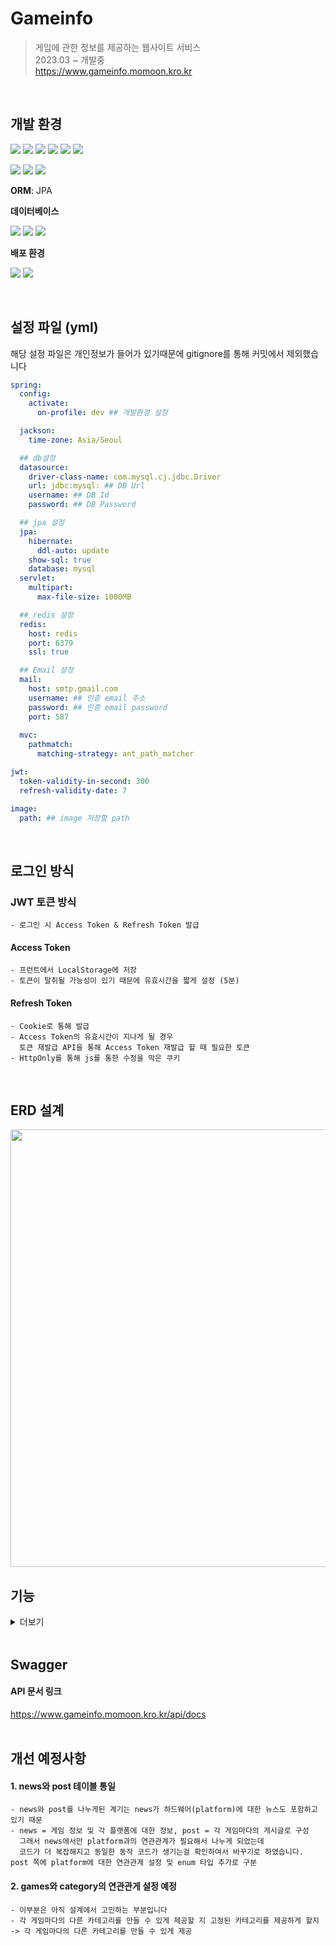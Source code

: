 # Gameinfo
> 게임에 관한 정보를 제공하는 웹사이트 서비스 <br>
> 2023.03 ~ 개발중 <br>
> https://www.gameinfo.momoon.kro.kr
<br>

## 개발 환경
<img src="https://img.shields.io/badge/java-007396?style=for-the-badge&logo=java&logoColor=white"> <img src="https://img.shields.io/badge/springboot-6DB33F?style=for-the-badge&logo=springboot&logoColor=white"> <img src="https://img.shields.io/badge/springsecurity-6DB33F?style=for-the-badge&logo=springsecurity&logoColor=white"> <img src="https://img.shields.io/badge/swagger-85EA2D?style=for-the-badge&logo=swagger&logoColor=white"> <img src="https://img.shields.io/badge/junit5-25A162?style=for-the-badge&logo=junit5&logoColor=white"> <img src="https://img.shields.io/badge/jsonwebtokens-000000?style=for-the-badge&logo=jsonwebtokens&logoColor=white"> 

<img src="https://img.shields.io/badge/gradle-02303A?style=for-the-badge&logo=gradle&logoColor=white"> <img src="https://img.shields.io/badge/yaml-CB171E?style=for-the-badge&logo=yaml&logoColor=white"> <img src="https://img.shields.io/badge/intellijidea-000000?style=for-the-badge&logo=intellijidea&logoColor=white"> 

**ORM**: JPA


**데이터베이스**

<img src="https://img.shields.io/badge/mysql-4479A1?style=for-the-badge&logo=mysql&logoColor=white"> <img src="https://img.shields.io/badge/amazonrds-527FFF?style=for-the-badge&logo=amazonrds&logoColor=white"> <img src="https://img.shields.io/badge/redis-DC382D?style=for-the-badge&logo=redis&logoColor=white"> 


**배포 환경**

<img src="https://img.shields.io/badge/amazonec2-FF9900?style=for-the-badge&logo=amazonec2&logoColor=white"> <img src="https://img.shields.io/badge/docker-2496ED?style=for-the-badge&logo=docker&logoColor=white"> 
 
<br>

## 설정 파일 (yml)
해당 설정 파일은 개인정보가 들어가 있기때문에 gitignore를 통해 커밋에서 제외했습니다
``` yml
spring:
  config:
    activate:
      on-profile: dev ## 개발환경 설정

  jackson:
    time-zone: Asia/Seoul

  ## db설정
  datasource:
    driver-class-name: com.mysql.cj.jdbc.Driver
    url: jdbc:mysql: ## DB Url
    username: ## DB Id
    password: ## DB Password

  ## jpa 설정
  jpa:
    hibernate:
      ddl-auto: update
    show-sql: true
    database: mysql
  servlet:
    multipart:
      max-file-size: 1000MB

  ## redis 설정
  redis:
    host: redis
    port: 6379
    ssl: true

  ## Email 설정
  mail:
    host: smtp.gmail.com
    username: ## 인증 email 주소
    password: ## 인증 email password
    port: 587
    
  mvc:
    pathmatch:
      matching-strategy: ant_path_matcher

jwt:
  token-validity-in-second: 300
  refresh-validity-date: 7

image:
  path: ## image 저장할 path
```

<br>

## 로그인 방식
### JWT 토큰 방식
    - 로그인 시 Access Token & Refresh Token 발급
 
#### Access Token
    - 프런트에서 LocalStorage에 저장
    - 토큰이 탈취될 가능성이 있기 때문에 유효시간을 짧게 설정 (5분)
    
#### Refresh Token
    - Cookie로 통해 발급
    - Access Token의 유효시간이 지나게 될 경우
      토큰 재발급 API을 통해 Access Token 재발급 할 때 필요한 토큰 
    - HttpOnly를 통해 js를 통한 수정을 막은 쿠키

<br>

## ERD 설계
<img src="https://github.com/MoMoon-LKH/GameInfo_Ver2/assets/66755342/2de8af63-4219-47f1-885e-035b96d358ae" width="700" />
<br>

## 기능
<details>
 <summary>더보기</summary>
 <div>사용자들에게 게임에 관한 정보를 공유하는 웹사이트</div>

 <div>

  
## 구현 기능
#### 1. 회원
    - 회원가입
    - 조회
    - 로그인 / 로그아웃 / 토큰 재발급


#### 2. 뉴스
    - 리스트 조회 / 단일 조회 
    - 작성 / 수정 / 삭제
    - 좋아요/싫어요 기능


#### 3. 게시글
    - 리스트 조회 / 단일 조회 
    - 작성 / 수정 / 삭제


#### 4. 댓글
    - 리스트 조회
    - 작성 / 수정 / 삭제


#### 5. 이메일
    - 인증번호 발송
    - 인증번호 확인

    
#### 6. 이미지
    - 등록


#### 7. 메인화면
    - 메인화면에 필요한 리스트 조회


#### 8. 권한 확인
    - 뉴스 
 </div>
</details>
<br>

## Swagger 
#### API 문서 링크
https://www.gameinfo.momoon.kro.kr/api/docs
<br><br>


## 개선 예정사항
#### 1. news와 post 테이블 통일
    - news와 post를 나누게된 계기는 news가 하드웨어(platform)에 대한 뉴스도 포함하고 있기 때문
    - news = 게임 정보 및 각 플랫폼에 대한 정보, post = 각 게임마다의 게시글로 구성
      그래서 news에서만 platform과의 연관관계가 필요해서 나누게 되었는데
      코드가 더 복잡해지고 동일한 동작 코드가 생기는걸 확인하여서 바꾸기로 하였습니다.
    post 쪽에 platform에 대한 연관관계 설정 및 enum 타입 추가로 구분

#### 2. games와 category의 연관관게 설정 예정
    - 이부분은 아직 설계에서 고민하는 부분입니다
    - 각 게임마다의 다른 카테고리를 만들 수 있게 제공할 지 고정된 카테고리를 제공하게 할지
    -> 각 게임마다의 다른 카테고리를 만들 수 있게 제공 

<br>

